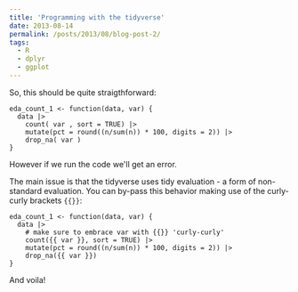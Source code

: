 ```yaml
---
title: 'Programming with the tidyverse'
date: 2013-08-14
permalink: /posts/2013/08/blog-post-2/
tags:
  - R
  - dplyr
  - ggplot
---
```


So, this should be quite straigthforward:
```
eda_count_1 <- function(data, var) {
  data |> 
    count( var , sort = TRUE) |> 
    mutate(pct = round((n/sum(n)) * 100, digits = 2)) |> 
    drop_na( var )
}
```
However if we run the code we'll get an error.


The main issue is that the tidyverse uses tidy evaluation - a form of non-standard evaluation. You can by-pass this behavior making use of the curly-curly brackets `{{}}`:

```
eda_count_1 <- function(data, var) {
  data |> 
    # make sure to embrace var with {{}} 'curly-curly'
    count({{ var }}, sort = TRUE) |> 
    mutate(pct = round((n/sum(n)) * 100, digits = 2)) |> 
    drop_na({{ var }})
}
```
And voila!
